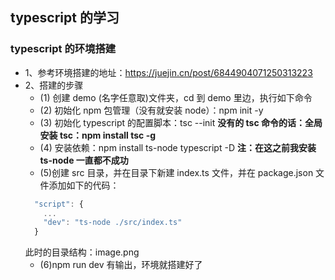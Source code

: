 ## typescript 的学习

### typescript 的环境搭建

- 1、参考环境搭建的地址：https://juejin.cn/post/6844904071250313223
- 2、搭建的步骤
  - (1) 创建 demo (名字任意取)文件夹，cd 到 demo 里边，执行如下命令
  - (2) 初始化 npm 包管理（没有就安装 node）：npm init -y
  - (3) 初始化 typescript 的配置脚本：tsc --init
    **没有的 tsc 命令的话：全局安装 tsc：npm install tsc -g**
  - (4) 安装依赖：npm install ts-node typescript -D
    **注：在这之前我安装 ts-node 一直都不成功**
  - (5)创建 src 目录，并在目录下新建 index.ts 文件，并在 package.json 文件添加如下的代码：
  ```javascript
    "script": {
      ...
      "dev": "ts-node ./src/index.ts"
    }
  ```
  此时的目录结构：image.png
  - (6)npm run dev 有输出，环境就搭建好了
